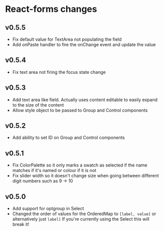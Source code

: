 # React-forms changes

## v0.5.5

- Fix default value for TextArea not populating the field
- Add onPaste handler to fire the onChange event and update the value

## v0.5.4

- Fix text area not firing the focus state change

## v0.5.3

- Add text area like field. Actually uses content editable to easily expand to the size of the content
- Allow style object to be passed to Group and Control components

## v0.5.2

- Add ability to set ID on Group and Control components

## v0.5.1

- Fix ColorPalette so it only marks a swatch as selected if the name matches if it's named or 
colour if it is not
- Fix slider width so it doesn't change size when going between different digit numbers such as 9 -> 10

## v0.5.0

- Add support for optgroup in Select
- Changed the order of values for the OrderedMap to `[label, value]` or alternatively just `label]`
If you're currently using the Select this will break it!

